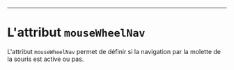 ---
# L'attribut `mouseWheelNav`

L'attribut `mouseWheelNav` permet de définir si la navigation par la molette de la souris est active ou pas.
